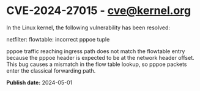 # CVE-2024-27015 - cve@kernel.org

In the Linux kernel, the following vulnerability has been resolved:

netfilter: flowtable: incorrect pppoe tuple

pppoe traffic reaching ingress path does not match the flowtable entry
because the pppoe header is expected to be at the network header offset.
This bug causes a mismatch in the flow table lookup, so pppoe packets
enter the classical forwarding path.

**Publish date:** 2024-05-01
